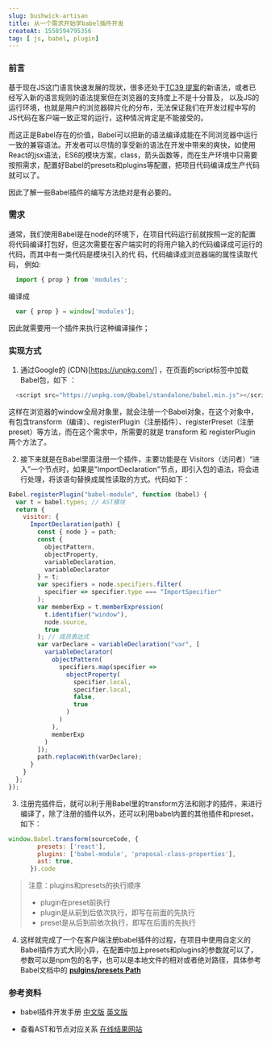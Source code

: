 ```yaml
---
slug: bushwick-artisan
title: 从一个需求开始学babel插件开发
createAt: 1558594795356
tag: [ js, babel, plugin]
---
```


### 前言

基于现在JS这门语言快速发展的现状，很多还处于[TC39 提案](https://github.com/tc39/proposals)的新语法，或者已经写入新的语言规则的语法提案但在浏览器的支持度上不是十分普及， 以及JS的运行环境，也就是用户的浏览器碎片化的分布，无法保证我们在开发过程中写的JS代码在客户端一致正常的运行，这种情况肯定是不能接受的。

而这正是Babel存在的价值，Babel可以把新的语法编译成能在不同浏览器中运行一致的兼容语法。开发者可以尽情的享受新的语法在开发中带来的爽快，如使用React的jsx语法，ES6的模块方案，class，箭头函数等，而在生产环境中只需要按照需求，配置好Babel的presets和plugins等配置，把项目代码编译成生产代码就可以了。

因此了解一些Babel插件的编写方法绝对是有必要的。

### 需求

通常，我们使用Babel是在node的环境下，在项目代码运行前就按照一定的配置将代码编译打包好，但这次需要在客户端实时的将用户输入的代码编译成可运行的代码，而其中有一类代码是模块引入的代
码，代码编译成浏览器端的属性读取代码， 例如:

```javascript
  import { prop } from 'modules';
```

编译成 

```javascript
  var { prop } = window['modules'];
```

因此就需要用一个插件来执行这种编译操作；

### 实现方式

1. 通过Google的 (CDN)[https://unpkg.com/] ，在页面的script标签中加载Babel包，如下 ：

```js
  <script src="https://unpkg.com/@babel/standalone/babel.min.js"></script>
```

  这样在浏览器的window全局对象里，就会注册一个Babel对象，在这个对象中，有包含transform（编译）、registerPlugin（注册插件）、registerPreset（注册preset）等方法，而在这个需求中，所需要的就是 transform 和 registerPlugin 两个方法了。

2. 接下来就是在Babel里面注册一个插件，主要功能是在 Visitors（访问者）“进入”一个节点时，如果是"ImportDeclaration"节点，即引入包的语法，将会进行处理，将该语句替换成属性读取的方式。代码如下：

```js
Babel.registerPlugin("babel-module", function (babel) {
  var t = babel.types; // AST模块
  return {
    visitor: {
      ImportDeclaration(path) {
        const { node } = path;
        const {
          objectPattern,
          objectProperty,
          variableDeclaration,
          variableDeclarator
        } = t;
        var specifiers = node.specifiers.filter(
          specifier => specifier.type === "ImportSpecifier"
        );
        var memberExp = t.memberExpression(
          t.identifier("window"),
          node.source,
          true
        ); // 成员表达式
        var varDeclare = variableDeclaration("var", [
          variableDeclarator(
            objectPattern(
              specifiers.map(specifier =>
                objectProperty(
                  specifier.local,
                  specifier.local,
                  false,
                  true
                )
              )
            ),
            memberExp
          )
        ]);
        path.replaceWith(varDeclare);
      }
    }
  };
});
```

3. 注册完插件后，就可以利于用Babel里的transform方法和刚才的插件，来进行编译了，除了注册的插件以外，还可以利用babel内置的其他插件和preset，如下：

```js
window.Babel.transform(sourceCode, {
        presets: ['react'],
        plugins: ['babel-module', 'proposal-class-properties'],
        ast: true,
      }).code
```

> 注意：plugins和presets的执行顺序<br>
>- plugin在preset前执行
>- plugin是从前到后依次执行，即写在前面的先执行
>- preset是从后到前依次执行，即写在后面的先执行

4. 这样就完成了一个在客户端注册babel插件的过程，在项目中使用自定义的Babel插件方式大同小异，在配置中加上presets和plugins的参数就可以了，参数可以是npm包的名字，也可以是本地文件的相对或者绝对路径，具体参考Babel文档中的 [**pulgins/presets Path**](https://babel.docschina.org/docs/en/plugins#plugin-preset-paths)

### 参考资料

- babel插件开发手册 [中文版](https://github.com/jamiebuilds/babel-handbook/blob/master/translations/zh-Hans/plugin-handbook.md#builders) [英文版](https://github.com/jamiebuilds/babel-handbook/blob/master/translations/en/plugin-handbook.md)

- 查看AST和节点对应关系 [在线结果网站](https://astexplorer.net/)